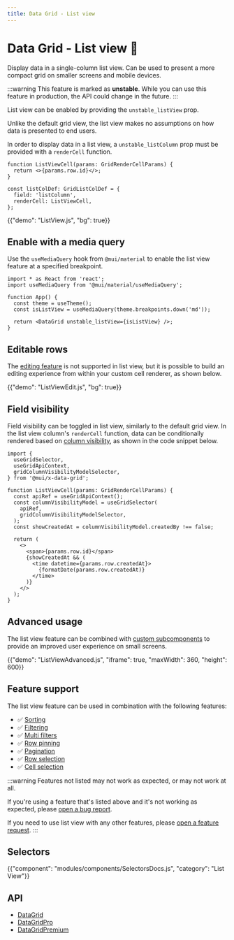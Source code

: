 ```yaml
---
title: Data Grid - List view
---
```


# Data Grid - List view [<span class="plan-pro"></span>](/x/introduction/licensing/#pro-plan 'Pro plan')🧪

<p class="description">Display data in a single-column list view. Can be used to present a more compact grid on smaller screens and mobile devices.</p>

:::warning
This feature is marked as **unstable**. While you can use this feature in production, the API could change in the future.
:::

List view can be enabled by providing the `unstable_listView` prop.

Unlike the default grid view, the list view makes no assumptions on how data is presented to end users.

In order to display data in a list view, a `unstable_listColumn` prop must be provided with a `renderCell` function.

```tsx
function ListViewCell(params: GridRenderCellParams) {
  return <>{params.row.id}</>;
}

const listColDef: GridListColDef = {
  field: 'listColumn',
  renderCell: ListViewCell,
};
```

{{"demo": "ListView.js", "bg": true}}

## Enable with a media query

Use the `useMediaQuery` hook from `@mui/material` to enable the list view feature at a specified breakpoint.

```tsx
import * as React from 'react';
import useMediaQuery from '@mui/material/useMediaQuery';

function App() {
  const theme = useTheme();
  const isListView = useMediaQuery(theme.breakpoints.down('md'));

  return <DataGrid unstable_listView={isListView} />;
}
```

## Editable rows

The [editing feature](/x/react-data-grid/editing/) is not supported in list view, but it is possible to build an editing experience from within your custom cell renderer, as shown below.

{{"demo": "ListViewEdit.js", "bg": true}}

## Field visibility

Field visibility can be toggled in list view, similarly to the default grid view.
In the list view column's `renderCell` function, data can be conditionally rendered based on [column visibility](/x/react-data-grid/column-visibility/), as shown in the code snippet below.

```tsx
import {
  useGridSelector,
  useGridApiContext,
  gridColumnVisibilityModelSelector,
} from '@mui/x-data-grid';

function ListViewCell(params: GridRenderCellParams) {
  const apiRef = useGridApiContext();
  const columnVisibilityModel = useGridSelector(
    apiRef,
    gridColumnVisibilityModelSelector,
  );
  const showCreatedAt = columnVisibilityModel.createdBy !== false;

  return (
    <>
      <span>{params.row.id}</span>
      {showCreatedAt && (
        <time datetime={params.row.createdAt}>
          {formatDate(params.row.createdAt)}
        </time>
      )}
    </>
  );
}
```

## Advanced usage

The list view feature can be combined with [custom subcomponents](/x/react-data-grid/components/) to provide an improved user experience on small screens.

{{"demo": "ListViewAdvanced.js", "iframe": true, "maxWidth": 360, "height": 600}}

## Feature support

The list view feature can be used in combination with the following features:

- ✅ [Sorting](/x/react-data-grid/sorting/)
- ✅ [Filtering](/x/react-data-grid/filtering/)
- ✅ [Multi filters](/x/react-data-grid/filtering/multi-filters/) [<span class="plan-pro"></span>](/x/introduction/licensing/#pro-plan 'Pro plan')
- ✅ [Row pinning](/x/react-data-grid/row-pinning/) [<span class="plan-pro"></span>](/x/introduction/licensing/#pro-plan 'Pro plan')
- ✅ [Pagination](/x/react-data-grid/pagination/)
- ✅ [Row selection](/x/react-data-grid/row-selection/)
- ✅ [Cell selection](/x/react-data-grid/cell-selection/) [<span class="plan-premium"></span>](/x/introduction/licensing/#premium-plan 'Premium plan')

:::warning
Features not listed may not work as expected, or may not work at all.

If you're using a feature that's listed above and it's not working as expected, please [open a bug report](https://github.com/mui/mui-x/issues/new?assignees=&labels=status%3A+waiting+for+maintainer%2Cbug+%F0%9F%90%9B&projects=&template=1.bug.yml).

If you need to use list view with any other features, please [open a feature request](https://github.com/mui/mui-x/issues/new?assignees=&labels=status%3A+waiting+for+maintainer%2Cnew+feature&projects=&template=2.feature.yml).
:::

## Selectors

{{"component": "modules/components/SelectorsDocs.js", "category": "List View"}}

## API

- [DataGrid](/x/api/data-grid/data-grid/)
- [DataGridPro](/x/api/data-grid/data-grid-pro/)
- [DataGridPremium](/x/api/data-grid/data-grid-premium/)
